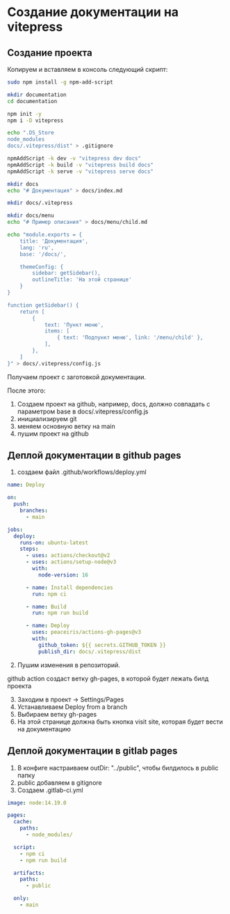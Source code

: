 # Создание документации на vitepress

## Создание проекта

Копируем и вставляем в консоль следующий скрипт:

```bash
sudo npm install -g npm-add-script

mkdir documentation
cd documentation

npm init -y
npm i -D vitepress

echo ".DS_Store
node_modules
docs/.vitepress/dist" > .gitignore

npmAddScript -k dev -v "vitepress dev docs"
npmAddScript -k build -v "vitepress build docs"
npmAddScript -k serve -v "vitepress serve docs"

mkdir docs
echo "# Документация" > docs/index.md

mkdir docs/.vitepress

mkdir docs/menu
echo "# Пример описания" > docs/menu/child.md

echo "module.exports = {
	title: 'Документация',
	lang: 'ru',
	base: '/docs/',

	themeConfig: {
		sidebar: getSidebar(),
		outlineTitle: 'На этой странице'
	}
}

function getSidebar() {
	return [
		{
			text: 'Пункт меню',
			items: [
				{ text: 'Подпункт меню', link: '/menu/child' },
			],
		},
	]
}" > docs/.vitepress/config.js
```

Получаем проект с заготовкой документации.

После этого:
1. Создаем проект на github, например, docs, должно совпадать с параметром base в docs/.vitepress/config.js
2. инициализируем git
3. меняем основную ветку на main
4. пушим проект на github

## Деплой документации в github pages

1. создаем файл .github/workflows/deploy.yml

```yaml
name: Deploy

on:
  push:
    branches:
      - main

jobs:
  deploy:
    runs-on: ubuntu-latest
    steps:
      - uses: actions/checkout@v2
      - uses: actions/setup-node@v3
        with:
          node-version: 16

      - name: Install dependencies
        run: npm ci

      - name: Build
        run: npm run build

      - name: Deploy
        uses: peaceiris/actions-gh-pages@v3
        with:
          github_token: ${{ secrets.GITHUB_TOKEN }}
          publish_dir: docs/.vitepress/dist
```

2. Пушим изменения в репозиторий.

github action создаст ветку gh-pages, в которой будет лежать билд проекта

3. Заходим в проект -> Settings/Pages
4. Устанавливаем Deploy from a branch
5. Выбираем ветку gh-pages
6. На этой странице должна быть кнопка visit site, которая будет вести на документацию

## Деплой документации в gitlab pages

1. В конфиге настраиваем outDir: "../public", чтобы билдилось в public папку
2. public добавляем в gitignore
3. Создаем .gitlab-ci.yml

```yaml
image: node:14.19.0

pages:
  cache:
    paths:
      - node_modules/

  script:
    - npm ci
    - npm run build

  artifacts:
    paths:
      - public

  only:
    - main

```
